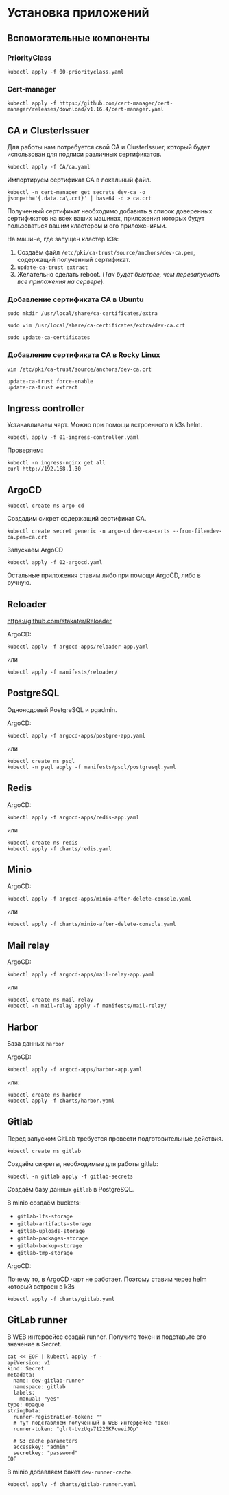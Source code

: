 # Установка приложений

## Вспомогательные компоненты

### PriorityClass

```shell
kubectl apply -f 00-priorityclass.yaml
```

### Cert-manager

```shell
kubectl apply -f https://github.com/cert-manager/cert-manager/releases/download/v1.16.4/cert-manager.yaml
```

## CA и ClusterIssuer

Для работы нам потребуется свой CA и ClusterIssuer, который будет использован для подписи различных сертификатов.

```shell
kubectl apply -f CA/ca.yaml
```

Импортируем сертификат CA в локальный файл.

```shell
kubectl -n cert-manager get secrets dev-ca -o jsonpath='{.data.ca\.crt}' | base64 -d > ca.crt
```

Полученный сертификат необходимо добавить в список доверенных сертификатов на всех ваших машинах,
приложения которых будут пользоваться вашим кластером и его приложениями.

На машине, где запущен кластер k3s:

1. Создаём файл `/etc/pki/ca-trust/source/anchors/dev-ca.pem`, содержащий полученный сертификат.
2. `update-ca-trust extract`
3. Желательно сделать reboot. (*Так будет быстрее, чем перезапускать все приложения на сервере*).

### Добавление сертификата CA в Ubuntu

```shell
sudo mkdir /usr/local/share/ca-certificates/extra
```

```shell
sudo vim /usr/local/share/ca-certificates/extra/dev-ca.crt
```

```shell
sudo update-ca-certificates
```

### Добавление сертификата CA в Rocky Linux

```shell
vim /etc/pki/ca-trust/source/anchors/dev-ca.crt
```

```shell
update-ca-trust force-enable
update-ca-trust extract
```

## Ingress controller

Устанавливаем чарт. Можно при помощи встроенного в k3s helm.

```shell
kubectl apply -f 01-ingress-controller.yaml
```

Проверяем:

```shell
kubectl -n ingress-nginx get all
curl http://192.168.1.30
```

## ArgoCD

```shell
kubectl create ns argo-cd
```

Создадим сикрет содержащий сертификат CA.

```shell
kubectl create secret generic -n argo-cd dev-ca-certs --from-file=dev-ca.pem=ca.crt
```

Запускаем ArgoCD

```shell
kubectl apply -f 02-argocd.yaml
```

Остальные приложения ставим либо при помощи ArgoCD, либо в ручную.

## Reloader

https://github.com/stakater/Reloader

ArgoCD:

```shell
kubectl apply -f argocd-apps/reloader-app.yaml
```

или

```shell
kubectl apply -f manifests/reloader/
```

## PostgreSQL

Однонодовый PostgreSQL и pgadmin.

ArgoCD:

```shell
kubectl apply -f argocd-apps/postgre-app.yaml
```

или

```shell
kubectl create ns psql
kubectl -n psql apply -f manifests/psql/postgresql.yaml
```

## Redis

ArgoCD:

```shell
kubectl apply -f argocd-apps/redis-app.yaml
```

или

```shell
kubectl create ns redis
kubectl apply -f charts/redis.yaml
```

## Minio

ArgoCD:

```shell
kubectl apply -f argocd-apps/minio-after-delete-console.yaml
```

или

```shell
kubectl apply -f charts/minio-after-delete-console.yaml
```

## Mail relay

ArgoCD:

```shell
kubectl apply -f argocd-apps/mail-relay-app.yaml
```

или

```shell
kubectl create ns mail-relay
kubectl -n mail-relay apply -f manifests/mail-relay/
```

## Harbor

База данных `harbor`

ArgoCD:

```shell
kubectl apply -f argocd-apps/harbor-app.yaml
```

или:

```shell
kubectl create ns harbor
kubectl apply -f charts/harbor.yaml
```

## Gitlab

Перед запуском GitLab требуется провести подготовительные действия.

```shell
kubectl create ns gitlab
```

Создаём сикреты, необходимые для работы gitlab:

```shell
kubectl -n gitlab apply -f gitlab-secrets
```

Создаём базу данных `gitlab` в PostgreSQL.

В minio создаём buckets:

- `gitlab-lfs-storage`
- `gitlab-artifacts-storage`
- `gitlab-uploads-storage`
- `gitlab-packages-storage`
- `gitlab-backup-storage`
- `gitlab-tmp-storage`

ArgoCD:

Почему то, в ArgoCD чарт не работает. Поэтому ставим через helm который встроен в k3s

```shell
kubectl apply -f charts/gitlab.yaml
```

## GitLab runner

В WEB интерфейсе создай runner. Получите токен и подставьте eго значение в Secret.

```shell
cat << EOF | kubectl apply -f -
apiVersion: v1
kind: Secret
metadata:
  name: dev-gitlab-runner
  namespace: gitlab
  labels:
    manual: "yes"
type: Opaque
stringData:
  runner-registration-token: ""
  # тут подставляем полученный в WEB интерфейсе токен
  runner-token: "glrt-UvzUqs71226KPcweiJQp"
  
  # S3 cache parameters
  accesskey: "admin"
  secretkey: "password"
EOF
```

В minio добавляем бакет `dev-runner-cache`.

```shell
kubectl apply -f charts/gitlab-runner.yaml
```

